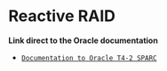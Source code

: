 

# Reactive RAID

**Link direct to the Oracle documentation**

- <a href="https://docs.oracle.com/cd/E23075_01/html/E23076/z40002af1505679.html" target="_blank">`Documentation to Oracle T4-2 SPARC`</a> 
